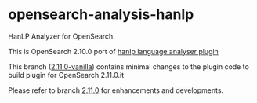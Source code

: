 # opensearch-analysis-hanlp
HanLP Analyzer for OpenSearch

This is OpenSearch 2.10.0 port of [hanlp language analyser plugin](https://github.com/KennFalcon/elasticsearch-analysis-hanlp)

This branch ([2.11.0-vanilla](https://github.com/pgtgrly/opensearch-analysis-hanlp/tree/2.11.0-vanilla)) contains minimal changes to the plugin code to build plugin for OpenSearch 2.11.0.it

Please refer to branch [2.11.0](https://github.com/pgtgrly/opensearch-analysis-hanlp/tree/2.11.0) for enhancements and developments.
